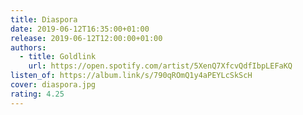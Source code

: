 ```yaml
---
title: Diaspora
date: 2019-06-12T16:35:00+01:00
release: 2019-06-12T12:00:00+01:00
authors:
  - title: Goldlink
    url: https://open.spotify.com/artist/5XenQ7XfcvQdfIbpLEFaKQ
listen_of: https://album.link/s/790qROmQ1y4aPEYLcSkScH
cover: diaspora.jpg
rating: 4.25
---
```

